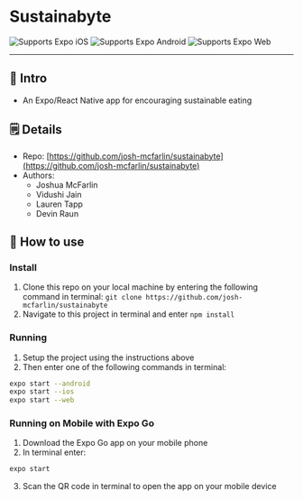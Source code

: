 # Sustainabyte

<p>
  <!-- iOS -->
  <img alt="Supports Expo iOS" longdesc="Supports Expo iOS" src="https://img.shields.io/badge/iOS-4630EB.svg?style=flat-square&logo=APPLE&labelColor=999999&logoColor=fff" />
  <!-- Android -->
  <img alt="Supports Expo Android" longdesc="Supports Expo Android" src="https://img.shields.io/badge/Android-4630EB.svg?style=flat-square&logo=ANDROID&labelColor=A4C639&logoColor=fff" />
  <!-- Web -->
  <img alt="Supports Expo Web" longdesc="Supports Expo Web" src="https://img.shields.io/badge/web-4630EB.svg?style=flat-square&logo=GOOGLE-CHROME&labelColor=4285F4&logoColor=fff" />
</p>

---

## 👋 Intro

- An Expo/React Native app for encouraging sustainable eating

## 🗒️ Details

- Repo: [https://github.com/josh-mcfarlin/sustainabyte](https://github.com/josh-mcfarlin/sustainabyte)
- Authors:
  - Joshua McFarlin
  - Vidushi Jain
  - Lauren Tapp
  - Devin Raun

## 🚀 How to use

### Install

1. Clone this repo on your local machine by entering the following command in terminal: `git clone https://github.com/josh-mcfarlin/sustainabyte`
2. Navigate to this project in terminal and enter `npm install`

### Running

1. Setup the project using the instructions above
2. Then enter one of the following commands in terminal:

```bash
expo start --android
expo start --ios
expo start --web
```

### Running on Mobile with Expo Go

1. Download the Expo Go app on your mobile phone
2. In terminal enter:

```bash
expo start
```

3. Scan the QR code in terminal to open the app on your mobile device

